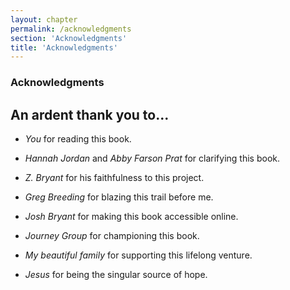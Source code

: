 ```yaml
---
layout: chapter
permalink: /acknowledgments
section: 'Acknowledgments'
title: 'Acknowledgments'
---
```


### Acknowledgments

## An ardent thank you to...

- _You_ for reading this book.

- _Hannah Jordan_ and _Abby Farson Prat_ for clarifying this book.

- _Z. Bryant_ for his faithfulness to this project.

- _Greg Breeding_ for blazing this trail before me.

- _Josh Bryant_ for making this book accessible online.

- _Journey Group_ for championing this book.

- _My beautiful family_ for supporting this lifelong venture.

- _Jesus_ for being the singular source of hope.
